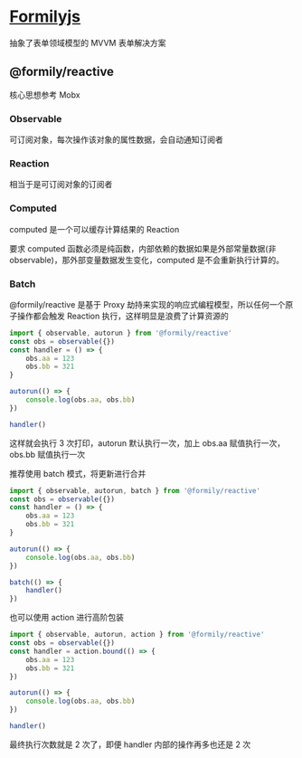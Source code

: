 # [Formilyjs](https://www.formilyjs.org/zh-CN)

抽象了表单领域模型的 MVVM 表单解决方案

## @formily/reactive

核心思想参考 Mobx

### Observable

可订阅对象，每次操作该对象的属性数据，会自动通知订阅者

### Reaction

相当于是可订阅对象的订阅者

### Computed

computed 是一个可以缓存计算结果的 Reaction

要求 computed 函数必须是纯函数，内部依赖的数据如果是外部常量数据(非 observable)，那外部变量数据发生变化，computed 是不会重新执行计算的。

### Batch

@formily/reactive 是基于 Proxy 劫持来实现的响应式编程模型，所以任何一个原子操作都会触发 Reaction 执行，这样明显是浪费了计算资源的

```js
import { observable, autorun } from '@formily/reactive'
const obs = observable({})
const handler = () => {
    obs.aa = 123
    obs.bb = 321
}

autorun(() => {
    console.log(obs.aa, obs.bb)
})

handler()
```

这样就会执行 3 次打印，autorun 默认执行一次，加上 obs.aa 赋值执行一次，obs.bb 赋值执行一次

推荐使用 batch 模式，将更新进行合并

```js
import { observable, autorun, batch } from '@formily/reactive'
const obs = observable({})
const handler = () => {
    obs.aa = 123
    obs.bb = 321
}

autorun(() => {
    console.log(obs.aa, obs.bb)
})

batch(() => {
    handler()
})
```

也可以使用 action 进行高阶包装

```js
import { observable, autorun, action } from '@formily/reactive'
const obs = observable({})
const handler = action.bound(() => {
    obs.aa = 123
    obs.bb = 321
})

autorun(() => {
    console.log(obs.aa, obs.bb)
})

handler()
```

最终执行次数就是 2 次了，即便 handler 内部的操作再多也还是 2 次
